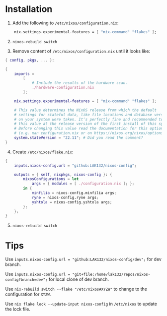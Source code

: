 # Installation

1. Add the following to `/etc/nixos/configuration.nix`:
```nix
	nix.settings.experimental-features = [ "nix-command" "flakes" ];
```

2. `nixos-rebuild switch`

3. Remove content of `/etc/nixos/configuration.nix` until it looks like:
```nix
{ config, pkgs, ... }:

{
	imports =
		[
			# Include the results of the hardware scan.
			./hardware-configuration.nix
		];

	nix.settings.experimental-features = [ "nix-command" "flakes" ];

	# This value determines the NixOS release from which the default
	# settings for stateful data, like file locations and database versions
	# on your system were taken. It‘s perfectly fine and recommended to leave
	# this value at the release version of the first install of this system.
	# Before changing this value read the documentation for this option
	# (e.g. man configuration.nix or on https://nixos.org/nixos/options.html).
	system.stateVersion = "22.11"; # Did you read the comment?
}

```

4. Create `/etc/nixos/flake.nix`:
```nix
{
	inputs.nixos-config.url = "github:LAK132/nixos-config";

	outputs = { self, nixpkgs, nixos-config }: {
		nixosConfigurations = let
			args = { modules = [ ./configuration.nix ]; };
		in {
			minfilia = nixos-config.minfilia args;
			ryne = nixos-config.ryne args;
			yshtola = nixos-config.yshtola args;
		};
	};
}
```

5. `nixos-rebuild switch`

# Tips

Use `inputs.nixos-config.url = "github:LAK132/nixos-config/dev";` for dev branch.

Use `inputs.nixos-config.url = "git+file:/home/lak132/repos/nixos-config?branch=dev";` for local clone of dev branch.

Use `nix-rebuild switch --flake "/etc/nixos#XYZW"` to change to the configuration for `XYZW`.

Use `nix flake lock --update-input nixos-config` in `/etc/nixos` to update the lock file.
